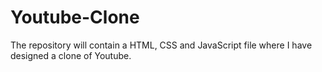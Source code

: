 # Youtube-Clone
The repository will contain a HTML, CSS and JavaScript file where I have designed a clone of Youtube.
